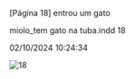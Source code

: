 [Página 18]
entrou um gato

miolo_tem gato na tuba.indd 18

02/10/2024 10:24:34

![18](./img/page_18-01.jpg)
